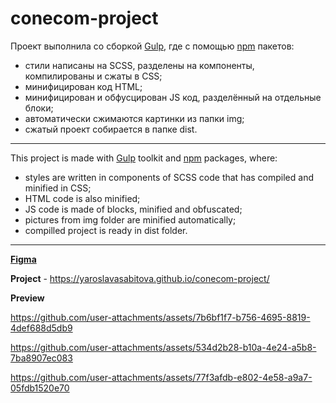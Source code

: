 # conecom-project

Проект выполнила со сборкой [Gulp](https://gulpjs.com/), где с помощью [npm](https://www.npmjs.com/) пакетов:
* стили написаны на SCSS, разделены на компоненты, компилированы и сжаты в CSS;
* минифицирован код HTML;
* минифицирован и обфусцирован JS код, разделённый на отдельные блоки;
* автоматически сжимаются картинки из папки img;
* сжатый проект собирается в папке dist.

----------------

This project is made with [Gulp](https://gulpjs.com/) toolkit and [npm](https://www.npmjs.com/) packages, where:
* styles are written in components of SCSS code that has compiled and minified in CSS;
* HTML code is also minified;
* JS code is made of blocks, minified and obfuscated;
* pictures from img folder are minified automatically;
* compilled project is ready in dist folder.

----------------

[**Figma**](https://www.figma.com/design/tcp2JqjbxM31KdsEeW37w0/htdev-test?node-id=0-1&t=xHXtdeRVJ8wsfMhp-1)

**Project** - https://yaroslavasabitova.github.io/conecom-project/

**Preview**

https://github.com/user-attachments/assets/7b6bf1f7-b756-4695-8819-4def688d5db9

https://github.com/user-attachments/assets/534d2b28-b10a-4e24-a5b8-7ba8907ec083

https://github.com/user-attachments/assets/77f3afdb-e802-4e58-a9a7-05fdb1520e70





